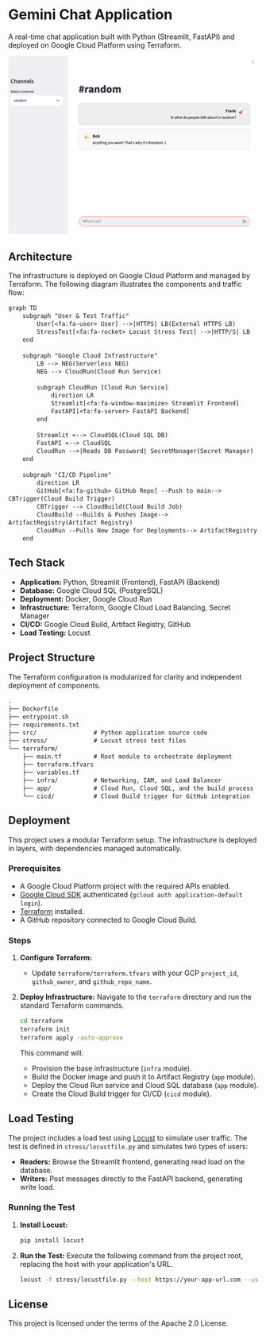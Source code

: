 # Gemini Chat Application

A real-time chat application built with Python (Streamlit, FastAPI) and deployed on Google Cloud Platform using Terraform.

![Application Screenshot](chat.png)

## Architecture

The infrastructure is deployed on Google Cloud Platform and managed by Terraform. The following diagram illustrates the components and traffic flow:

```mermaid
graph TD
    subgraph "User & Test Traffic"
        User[<fa:fa-user> User] -->|HTTPS| LB(External HTTPS LB)
        StressTest[<fa:fa-rocket> Locust Stress Test] -->|HTTP/S| LB
    end

    subgraph "Google Cloud Infrastructure"
        LB --> NEG(Serverless NEG)
        NEG --> CloudRun(Cloud Run Service)

        subgraph CloudRun [Cloud Run Service]
            direction LR
            Streamlit[<fa:fa-window-maximize> Streamlit Frontend]
            FastAPI[<fa:fa-server> FastAPI Backend]
        end

        Streamlit <--> CloudSQL(Cloud SQL DB)
        FastAPI <--> CloudSQL
        CloudRun -->|Reads DB Password| SecretManager(Secret Manager)
    end

    subgraph "CI/CD Pipeline"
        direction LR
        GitHub[<fa:fa-github> GitHub Repo] --Push to main--> CBTrigger(Cloud Build Trigger)
        CBTrigger --> CloudBuild(Cloud Build Job)
        CloudBuild --Builds & Pushes Image--> ArtifactRegistry(Artifact Registry)
        CloudRun --Pulls New Image for Deployments--> ArtifactRegistry
    end
```

## Tech Stack

-   **Application:** Python, Streamlit (Frontend), FastAPI (Backend)
-   **Database:** Google Cloud SQL (PostgreSQL)
-   **Deployment:** Docker, Google Cloud Run
-   **Infrastructure:** Terraform, Google Cloud Load Balancing, Secret Manager
-   **CI/CD:** Google Cloud Build, Artifact Registry, GitHub
-   **Load Testing:** Locust

## Project Structure

The Terraform configuration is modularized for clarity and independent deployment of components.

```
.
├── Dockerfile
├── entrypoint.sh
├── requirements.txt
├── src/                # Python application source code
├── stress/             # Locust stress test files
└── terraform/
    ├── main.tf         # Root module to orchestrate deployment
    ├── terraform.tfvars
    ├── variables.tf
    ├── infra/          # Networking, IAM, and Load Balancer
    ├── app/            # Cloud Run, Cloud SQL, and the build process
    └── cicd/           # Cloud Build trigger for GitHub integration
```

## Deployment

This project uses a modular Terraform setup. The infrastructure is deployed in layers, with dependencies managed automatically.

### Prerequisites

-   A Google Cloud Platform project with the required APIs enabled.
-   [Google Cloud SDK](https://cloud.google.com/sdk/install) authenticated (`gcloud auth application-default login`).
-   [Terraform](https://learn.hashicorp.com/tutorials/terraform/install-cli) installed.
-   A GitHub repository connected to Google Cloud Build.

### Steps

1.  **Configure Terraform:**
    -   Update `terraform/terraform.tfvars` with your GCP `project_id`, `github_owner`, and `github_repo_name`.

2.  **Deploy Infrastructure:**
    Navigate to the `terraform` directory and run the standard Terraform commands.
    ```bash
    cd terraform
    terraform init
    terraform apply -auto-approve
    ```
    This command will:
    -   Provision the base infrastructure (`infra` module).
    -   Build the Docker image and push it to Artifact Registry (`app` module).
    -   Deploy the Cloud Run service and Cloud SQL database (`app` module).
    -   Create the Cloud Build trigger for CI/CD (`cicd` module).

## Load Testing

The project includes a load test using [Locust](https://locust.io/) to simulate user traffic. The test is defined in `stress/locustfile.py` and simulates two types of users:
-   **Readers:** Browse the Streamlit frontend, generating read load on the database.
-   **Writers:** Post messages directly to the FastAPI backend, generating write load.

### Running the Test

1.  **Install Locust:**
    ```bash
    pip install locust
    ```

2.  **Run the Test:**
    Execute the following command from the project root, replacing the host with your application's URL.
    ```bash
    locust -f stress/locustfile.py --host https://your-app-url.com --users 100 --spawn-rate 10 --run-time 5m --headless
    ```

## License

This project is licensed under the terms of the Apache 2.0 License.
